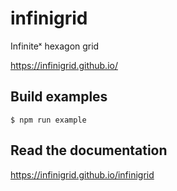 # infinigrid
Infiniteˣ hexagon grid

https://infinigrid.github.io/


## Build examples

```
$ npm run example
```

## Read the documentation

https://infinigrid.github.io/infinigrid
